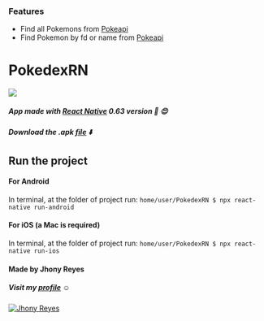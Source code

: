 ### Features

- Find all Pokemons from [Pokeapi](https://pokeapi.co/ "Pokeapi") 
- Find Pokemon by fd or name from [Pokeapi](https://pokeapi.co/ "Pokeapi") 

# PokedexRN

![](https://pokeapi.co/static/pokeapi_256.888baca4.png)


##### App made with [React Native](https://reactnative.dev/ "React Native") 0.63 version  :iphone: :heart_eyes:

##### Download the .apk [file](https://drive.google.com/file/d/1XgAY0lR5xP8xb5oUUw26x16re8kow6DD/view?usp=sharing "file") :arrow_down:

## Run the project

#### For Android
In terminal, at the folder of project run:
`home/user/PokedexRN $ npx react-native run-android`

#### For iOS (a Mac is required)
In terminal, at the folder of project run:
`home/user/PokedexRN $ npx react-native run-ios`


#### Made by Jhony Reyes 
##### Visit my [profile](https://www.linkedin.com/in/jhonyreyes "profile")  :relaxed:
[![Jhony Reyes](https://s.gravatar.com/avatar/fa330127c849c8d7b0164315dde651de?s=80 "Jhony Reyes")](https://www.linkedin.com/in/jhonyreyes/ "Jhony Reyes")


